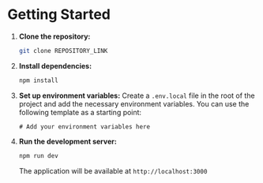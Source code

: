# Getting Started


1.  **Clone the repository:**
    ```bash
    git clone REPOSITORY_LINK
    ```
2.  **Install dependencies:**
    ```bash
    npm install
    ```
3.  **Set up environment variables:**
    Create a `.env.local` file in the root of the project and add the necessary environment variables. You can use the following template as a starting point:
    ```
    # Add your environment variables here
    ```
4.  **Run the development server:**
    ```bash
    npm run dev
    ```
    The application will be available at `http://localhost:3000` 